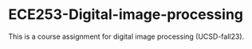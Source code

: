 # ECE253-Digital-image-processing
This is a course assignment for digital image processing (UCSD-fall23).
